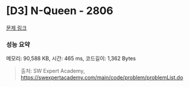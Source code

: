 # [D3] N-Queen - 2806 

[문제 링크](https://swexpertacademy.com/main/code/problem/problemDetail.do?contestProbId=AV7GKs06AU0DFAXB) 

### 성능 요약

메모리: 90,588 KB, 시간: 465 ms, 코드길이: 1,362 Bytes



> 출처: SW Expert Academy, https://swexpertacademy.com/main/code/problem/problemList.do